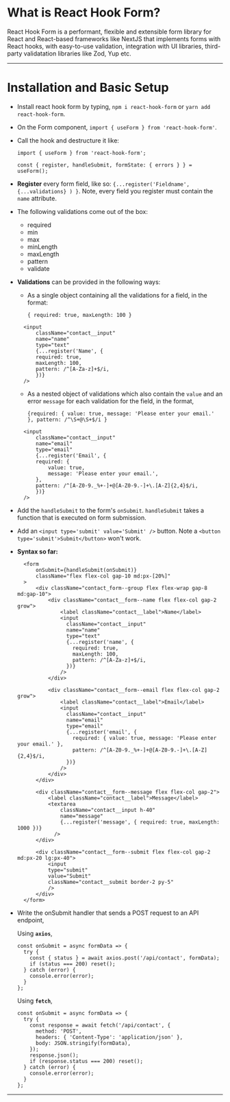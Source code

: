 # What is React Hook Form?

React Hook Form is a performant, flexible and extensible form library for React and React-based frameworks like NextJS that implements forms with React hooks, with easy-to-use validation, integration with UI libraries, third-party validatation libraries like Zod, Yup etc.

---

# Installation and Basic Setup

- Install react hook form by typing, `npm i react-hook-form` or `yarn add react-hook-form`.
- On the Form component, `import { useForm } from 'react-hook-form'`.
- Call the hook and destructure it like:

  ```
  import { useForm } from 'react-hook-form';

  const { register, handleSubmit, formState: { errors } } = useForm();
  ```

- **Register** every form field, like so: `{...register('Fieldname', {...validations} ) }`. Note, every field you register must contain the `name` attribute.

- The following validations come out of the box:

  - required
  - min
  - max
  - minLength
  - maxLength
  - pattern
  - validate

- **Validations** can be provided in the following ways:

  - As a single object containing all the validations for a field, in the format:

    `{ required: true, maxLength: 100 }`

  ```
    <input
        className="contact__input"
        name="name"
        type="text"
        {...register('Name', {
        required: true,
        maxLength: 100,
        pattern: /^[A-Za-z]+$/i,
        })}
    />
  ```

  - As a nested object of validations which also contain the `value` and an error `message` for each validation for the field, in the format,

    `{required: { value: true, message: 'Please enter your email.' }, pattern: /^\S+@\S+$/i }`

  ```
    <input
        className="contact__input"
        name="email"
        type="email"
        {...register('Email', {
        required: {
            value: true,
            message: 'Please enter your email.',
        },
        pattern: /^[A-Z0-9._%+-]+@[A-Z0-9.-]+\.[A-Z]{2,4}$/i,
        })}
    />
  ```

- Add the `handleSubmit` to the form's `onSubmit`. `handleSubmit` takes a function that is executed on form submission.

- Add an `<input type='submit' value='Submit' />` button. Note a `<button type='submit'>Submit</button>` won't work.

- **Syntax so far:**

  ```
    <form
        onSubmit={handleSubmit(onSubmit)}
        className="flex flex-col gap-10 md:px-[20%]"
    >
        <div className="contact_form--group flex flex-wrap gap-8 md:gap-10">
            <div className="contact__form--name flex flex-col gap-2 grow">
                <label className="contact__label">Name</label>
                <input
                  className="contact__input"
                  name="name"
                  type="text"
                  {...register('name', {
                    required: true,
                    maxLength: 100,
                    pattern: /^[A-Za-z]+$/i,
                  })}
                />
            </div>

            <div className="contact__form--email flex flex-col gap-2 grow">
                <label className="contact__label">Email</label>
                <input
                  className="contact__input"
                  name="email"
                  type="email"
                  {...register('email', {
                    required: { value: true, message: 'Please enter your email.' },
                    pattern: /^[A-Z0-9._%+-]+@[A-Z0-9.-]+\.[A-Z]{2,4}$/i,
                  })}
                />
            </div>
        </div>

        <div className="contact__form--message flex flex-col gap-2">
            <label className="contact__label">Message</label>
            <textarea
                className="contact__input h-40"
                name="message"
                {...register('message', { required: true, maxLength: 1000 })}
              />
        </div>

        <div className="contact__form--submit flex flex-col gap-2 md:px-20 lg:px-40">
            <input
            type="submit"
            value="Submit"
            className="contact__submit border-2 py-5"
            />
        </div>
    </form>
  ```

- Write the onSubmit handler that sends a POST request to an API endpoint,

  Using **`axios`**,

  ```
  const onSubmit = async formData => {
    try {
      const { status } = await axios.post('/api/contact', formData);
      if (status === 200) reset();
    } catch (error) {
      console.error(error);
    }
  };
  ```

  Using **`fetch`**,

  ```
  const onSubmit = async formData => {
    try {
      const response = await fetch('/api/contact', {
        method: 'POST',
        headers: { 'Content-Type': 'application/json' },
        body: JSON.stringify(formData),
      });
      response.json();
      if (response.status === 200) reset();
    } catch (error) {
      console.error(error);
    }
  };
  ```

---
